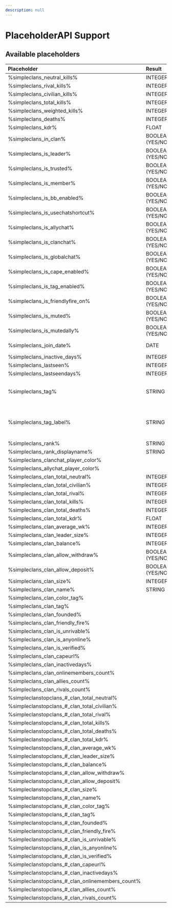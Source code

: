 ```yaml
---
description: null
---
```


# PlaceholderAPI Support

## Available placeholders

| Placeholder | Result | Description |  |
| :--- | :--- | :--- | :--- |
| %simpleclans\_neutral\_kills% | INTEGER |  |  |
| %simpleclans\_rival\_kills% | INTEGER |  |  |
| %simpleclans\_civilian\_kills% | INTEGER |  |  |
| %simpleclans\_total\_kills% | INTEGER |  |  |
| %simpleclans\_weighted\_kills% | INTEGER |  |  |
| %simpleclans\_deaths% | INTEGER |  |  |
| %simpleclans\_kdr% | FLOAT |  |  |
| %simpleclans\_in\_clan% | BOOLEAN \(YES/NO\) |  |  |
| %simpleclans\_is\_leader% | BOOLEAN \(YES/NO\) |  |  |
| %simpleclans\_is\_trusted% | BOOLEAN \(YES/NO\) |  |  |
| %simpleclans\_is\_member% | BOOLEAN \(YES/NO\) |  |  |
| %simpleclans\_is\_bb\_enabled% | BOOLEAN \(YES/NO\) |  |  |
| %simpleclans\_is\_usechatshortcut% | BOOLEAN \(YES/NO\) |  |  |
| %simpleclans\_is\_allychat% | BOOLEAN \(YES/NO\) |  |  |
| %simpleclans\_is\_clanchat% | BOOLEAN \(YES/NO\) |  |  |
| %simpleclans\_is\_globalchat% | BOOLEAN \(YES/NO\) |  |  |
| %simpleclans\_is\_cape\_enabled% | BOOLEAN \(YES/NO\) |  |  |
| %simpleclans\_is\_tag\_enabled% | BOOLEAN \(YES/NO\) |  |  |
| %simpleclans\_is\_friendlyfire\_on% | BOOLEAN \(YES/NO\) |  |  |
| %simpleclans\_is\_muted% | BOOLEAN \(YES/NO\) |  |  |
| %simpleclans\_is\_mutedally% | BOOLEAN \(YES/NO\) |  |  |
| %simpleclans\_join\_date% | DATE | Month, Day, Year, Hour |  |
| %simpleclans\_inactive\_days% | INTEGER |  |  |
| %simpleclans\_lastseen% | INTEGER |  |  |
| %simpleclans\_lastseendays% | INTEGER |  |  |
| %simpleclans\_tag% | STRING | lowerscored Clan tag without color |  |
| %simpleclans\_tag\_label% | STRING | Clan tag with correct mayus, color and at the end &c |  |
| %simpleclans\_rank% | STRING |  |  |
| %simpleclans\_rank\_displayname% | STRING |  |  |
| %simpleclans\_clanchat\_player\_color% |  |  |  |
| %simpleclans\_allychat\_player\_color% |  |  |  |
| %simpleclans\_clan\_total\_neutral% | INTEGER |  |  |
| %simpleclans\_clan\_total\_civilian% | INTEGER |  |  |
| %simpleclans\_clan\_total\_rival% | INTEGER |  |  |
| %simpleclans\_clan\_total\_kills% | INTEGER |  |  |
| %simpleclans\_clan\_total\_deaths% | INTEGER |  |  |
| %simpleclans\_clan\_total\_kdr% | FLOAT |  |  |
| %simpleclans\_clan\_average\_wk% | INTEGER |  |  |
| %simpleclans\_clan\_leader\_size% | INTEGER |  |  |
| %simpleclans\_clan\_balance% | INTEGER |  |  |
| %simpleclans\_clan\_allow\_withdraw% | BOOLEAN \(YES/NO\) |  |  |
| %simpleclans\_clan\_allow\_deposit% | BOOLEAN \(YES/NO\) |  |  |
| %simpleclans\_clan\_size% | INTEGER |  |  |
| %simpleclans\_clan\_name% | STRING |  |  |
| %simpleclans\_clan\_color\_tag% |  |  |  |
| %simpleclans\_clan\_tag% |  |  |  |
| %simpleclans\_clan\_founded% |  |  |  |
| %simpleclans\_clan\_friendly\_fire% |  |  |  |
| %simpleclans\_clan\_is\_unrivable% |  |  |  |
| %simpleclans\_clan\_is\_anyonline% |  |  |  |
| %simpleclans\_clan\_is\_verified% |  |  |  |
| %simpleclans\_clan\_capeurl% |  |  |  |
| %simpleclans\_clan\_inactivedays% |  |  |  |
| %simpleclans\_clan\_onlinemembers\_count% |  |  |  |
| %simpleclans\_clan\_allies\_count% |  |  |  |
| %simpleclans\_clan\_rivals\_count% |  |  |  |
| %simpleclanstopclans\_\#\_clan\_total\_neutral% |  |  |  |
| %simpleclanstopclans\_\#\_clan\_total\_civilian% |  |  |  |
| %simpleclanstopclans\_\#\_clan\_total\_rival% |  |  |  |
| %simpleclanstopclans\_\#\_clan\_total\_kills% |  |  |  |
| %simpleclanstopclans\_\#\_clan\_total\_deaths% |  |  |  |
| %simpleclanstopclans\_\#\_clan\_total\_kdr% |  |  |  |
| %simpleclanstopclans\_\#\_clan\_average\_wk% |  |  |  |
| %simpleclanstopclans\_\#\_clan\_leader\_size% |  |  |  |
| %simpleclanstopclans\_\#\_clan\_balance% |  |  |  |
| %simpleclanstopclans\_\#\_clan\_allow\_withdraw% |  |  |  |
| %simpleclanstopclans\_\#\_clan\_allow\_deposit% |  |  |  |
| %simpleclanstopclans\_\#\_clan\_size% |  |  |  |
| %simpleclanstopclans\_\#\_clan\_name% |  |  |  |
| %simpleclanstopclans\_\#\_clan\_color\_tag% |  |  |  |
| %simpleclanstopclans\_\#\_clan\_tag% |  |  |  |
| %simpleclanstopclans\_\#\_clan\_founded% |  |  |  |
| %simpleclanstopclans\_\#\_clan\_friendly\_fire% |  |  |  |
| %simpleclanstopclans\_\#\_clan\_is\_unrivable% |  |  |  |
| %simpleclanstopclans\_\#\_clan\_is\_anyonline% |  |  |  |
| %simpleclanstopclans\_\#\_clan\_is\_verified% |  |  |  |
| %simpleclanstopclans\_\#\_clan\_capeurl% |  |  |  |
| %simpleclanstopclans\_\#\_clan\_inactivedays% |  |  |  |
| %simpleclanstopclans\_\#\_clan\_onlinemembers\_count% |  |  |  |
| %simpleclanstopclans\_\#\_clan\_allies\_count% |  |  |  |
| %simpleclanstopclans\_\#\_clan\_rivals\_count% |  |  |  |

